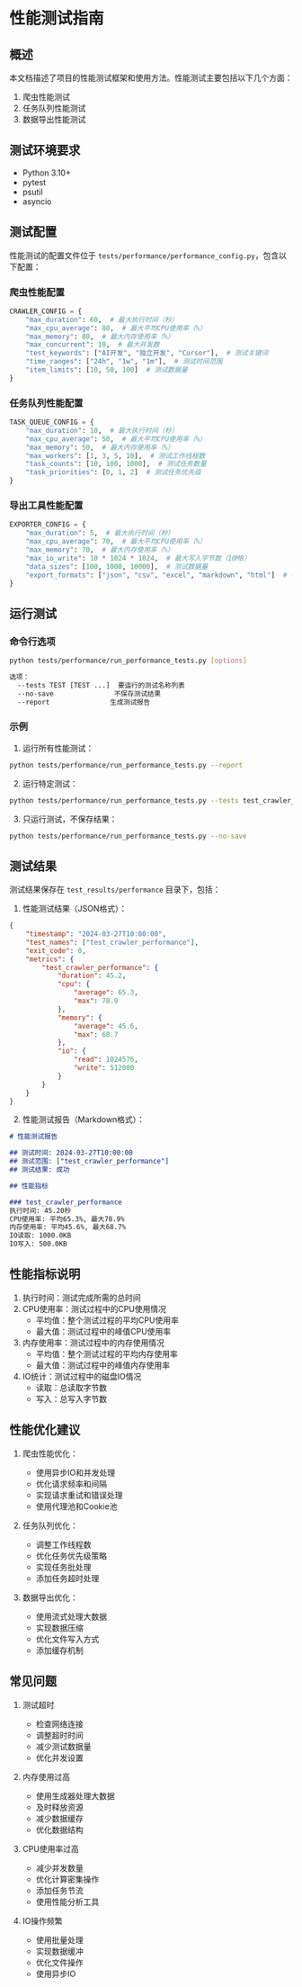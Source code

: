 # 性能测试指南

## 概述

本文档描述了项目的性能测试框架和使用方法。性能测试主要包括以下几个方面：

1. 爬虫性能测试
2. 任务队列性能测试
3. 数据导出性能测试

## 测试环境要求

- Python 3.10+
- pytest
- psutil
- asyncio

## 测试配置

性能测试的配置文件位于 `tests/performance/performance_config.py`，包含以下配置：

### 爬虫性能配置
```python
CRAWLER_CONFIG = {
    "max_duration": 60,  # 最大执行时间（秒）
    "max_cpu_average": 80,  # 最大平均CPU使用率（%）
    "max_memory": 80,  # 最大内存使用率（%）
    "max_concurrent": 10,  # 最大并发数
    "test_keywords": ["AI开发", "独立开发", "Cursor"],  # 测试关键词
    "time_ranges": ["24h", "1w", "1m"],  # 测试时间范围
    "item_limits": [10, 50, 100]  # 测试数据量
}
```

### 任务队列性能配置
```python
TASK_QUEUE_CONFIG = {
    "max_duration": 10,  # 最大执行时间（秒）
    "max_cpu_average": 50,  # 最大平均CPU使用率（%）
    "max_memory": 50,  # 最大内存使用率（%）
    "max_workers": [1, 3, 5, 10],  # 测试工作线程数
    "task_counts": [10, 100, 1000],  # 测试任务数量
    "task_priorities": [0, 1, 2]  # 测试任务优先级
}
```

### 导出工具性能配置
```python
EXPORTER_CONFIG = {
    "max_duration": 5,  # 最大执行时间（秒）
    "max_cpu_average": 70,  # 最大平均CPU使用率（%）
    "max_memory": 70,  # 最大内存使用率（%）
    "max_io_write": 10 * 1024 * 1024,  # 最大写入字节数（10MB）
    "data_sizes": [100, 1000, 10000],  # 测试数据量
    "export_formats": ["json", "csv", "excel", "markdown", "html"]  # 导出格式
}
```

## 运行测试

### 命令行选项

```bash
python tests/performance/run_performance_tests.py [options]

选项：
  --tests TEST [TEST ...]  要运行的测试名称列表
  --no-save               不保存测试结果
  --report               生成测试报告
```

### 示例

1. 运行所有性能测试：
```bash
python tests/performance/run_performance_tests.py --report
```

2. 运行特定测试：
```bash
python tests/performance/run_performance_tests.py --tests test_crawler_performance test_task_queue_performance --report
```

3. 只运行测试，不保存结果：
```bash
python tests/performance/run_performance_tests.py --no-save
```

## 测试结果

测试结果保存在 `test_results/performance` 目录下，包括：

1. 性能测试结果（JSON格式）：
```json
{
    "timestamp": "2024-03-27T10:00:00",
    "test_names": ["test_crawler_performance"],
    "exit_code": 0,
    "metrics": {
        "test_crawler_performance": {
            "duration": 45.2,
            "cpu": {
                "average": 65.3,
                "max": 78.9
            },
            "memory": {
                "average": 45.6,
                "max": 68.7
            },
            "io": {
                "read": 1024576,
                "write": 512000
            }
        }
    }
}
```

2. 性能测试报告（Markdown格式）：
```markdown
# 性能测试报告

## 测试时间: 2024-03-27T10:00:00
## 测试范围: ["test_crawler_performance"]
## 测试结果: 成功

## 性能指标

### test_crawler_performance
执行时间: 45.20秒
CPU使用率: 平均65.3%, 最大78.9%
内存使用率: 平均45.6%, 最大68.7%
IO读取: 1000.0KB
IO写入: 500.0KB
```

## 性能指标说明

1. 执行时间：测试完成所需的总时间
2. CPU使用率：测试过程中的CPU使用情况
   - 平均值：整个测试过程的平均CPU使用率
   - 最大值：测试过程中的峰值CPU使用率
3. 内存使用率：测试过程中的内存使用情况
   - 平均值：整个测试过程的平均内存使用率
   - 最大值：测试过程中的峰值内存使用率
4. IO统计：测试过程中的磁盘IO情况
   - 读取：总读取字节数
   - 写入：总写入字节数

## 性能优化建议

1. 爬虫性能优化：
   - 使用异步IO和并发处理
   - 优化请求频率和间隔
   - 实现请求重试和错误处理
   - 使用代理池和Cookie池

2. 任务队列优化：
   - 调整工作线程数
   - 优化任务优先级策略
   - 实现任务批处理
   - 添加任务超时处理

3. 数据导出优化：
   - 使用流式处理大数据
   - 实现数据压缩
   - 优化文件写入方式
   - 添加缓存机制

## 常见问题

1. 测试超时
   - 检查网络连接
   - 调整超时时间
   - 减少测试数据量
   - 优化并发设置

2. 内存使用过高
   - 使用生成器处理大数据
   - 及时释放资源
   - 减少数据缓存
   - 优化数据结构

3. CPU使用率过高
   - 减少并发数量
   - 优化计算密集操作
   - 添加任务节流
   - 使用性能分析工具

4. IO操作频繁
   - 使用批量处理
   - 实现数据缓冲
   - 优化文件操作
   - 使用异步IO 